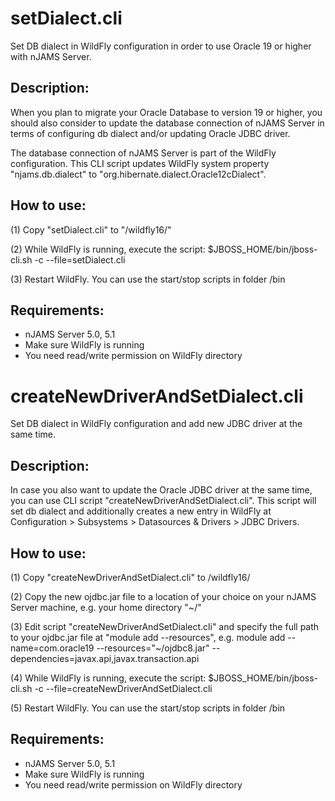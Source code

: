 # setDialect.cli
Set DB dialect in WildFly configuration in order to use Oracle 19 or higher with nJAMS Server.

## Description:

When you plan to migrate your Oracle Database to version 19 or higher, you should also consider to update the database connection of nJAMS Server in terms of configuring db dialect and/or updating Oracle JDBC driver.

The database connection of nJAMS Server is part of the WildFly configuration. This CLI script updates WildFly system property "njams.db.dialect" to "org.hibernate.dialect.Oracle12cDialect".

## How to use:

(1) Copy "setDialect.cli" to "<your-njams-installation>/wildfly16/"

(2) While WildFly is running, execute the script: $JBOSS_HOME/bin/jboss-cli.sh -c --file=setDialect.cli

(3) Restart WildFly. You can use the start/stop scripts in folder <your-njams-installation>/bin

## Requirements:

  - nJAMS Server 5.0, 5.1
  - Make sure WildFly is running
  - You need read/write permission on WildFly directory


# createNewDriverAndSetDialect.cli
Set DB dialect in WildFly configuration and add new JDBC driver at the same time.

## Description:

In case you also want to update the Oracle JDBC driver at the same time, you can use CLI script "createNewDriverAndSetDialect.cli". This script will set db dialect and additionally creates a new entry in WildFly at Configuration > Subsystems > Datasources & Drivers > JDBC Drivers.

## How to use:

(1) Copy "createNewDriverAndSetDialect.cli" to <your-njams-installation>/wildfly16/

(2) Copy the new ojdbc.jar file to a location of your choice on your nJAMS Server machine, e.g. your home directory "~/"

(3) Edit script "createNewDriverAndSetDialect.cli" and specify the full path to your ojdbc.jar file at "module add --resources", e.g. module add --name=com.oracle19 --resources="~/ojdbc8.jar" --dependencies=javax.api,javax.transaction.api

(4) While WildFly is running, execute the script: $JBOSS_HOME/bin/jboss-cli.sh -c --file=createNewDriverAndSetDialect.cli

(5) Restart WildFly. You can use the start/stop scripts in folder <your-njams-installation>/bin

## Requirements:

  - nJAMS Server 5.0, 5.1
  - Make sure WildFly is running
  - You need read/write permission on WildFly directory

